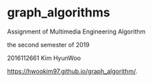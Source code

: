 # graph_algorithms
Assignment of Multimedia Engineering Algorithm

the second semester of 2019


2016112661 Kim HyunWoo

https://hwookim97.github.io/graph_algorithm/.
